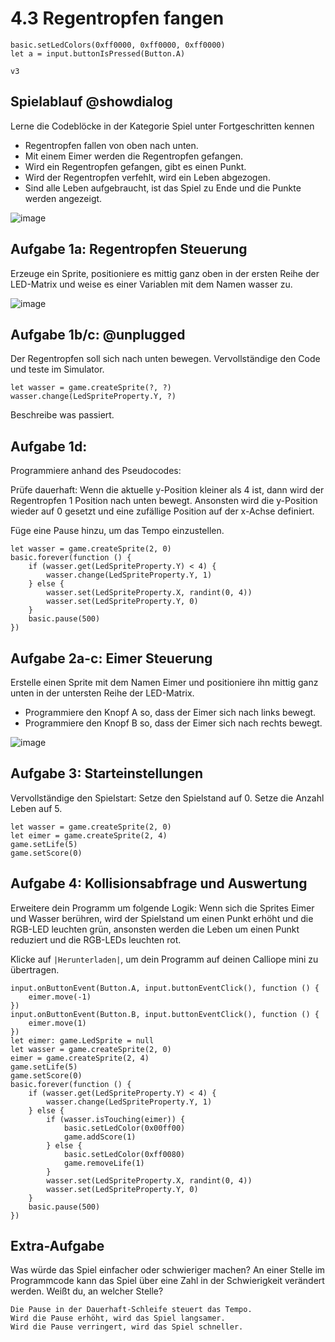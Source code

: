 # 4.3 Regentropfen fangen

```ghost
basic.setLedColors(0xff0000, 0xff0000, 0xff0000)
let a = input.buttonIsPressed(Button.A)
```


```package
v3
```

## Spielablauf  @showdialog
Lerne die Codeblöcke in der Kategorie Spiel unter Fortgeschritten kennen

- Regentropfen fallen von oben nach unten. 
- Mit einem Eimer werden die Regentropfen gefangen.
- Wird ein Regentropfen gefangen, gibt es einen Punkt.
- Wird der Regentropfen verfehlt, wird ein Leben abgezogen.
- Sind alle Leben aufgebraucht, ist das Spiel zu Ende und die Punkte werden angezeigt.

![image](../static/images/regentropfen.png)



## Aufgabe 1a: Regentropfen Steuerung

Erzeuge ein Sprite, positioniere es mittig ganz oben in der ersten Reihe der LED-Matrix und weise es einer Variablen mit dem Namen wasser zu.

![image](../static/images/regentropfen_2.png)

## Aufgabe 1b/c: @unplugged

<!-- Vervollständige den Code und teste im Simulator. -->
Der Regentropfen soll sich nach unten bewegen. Vervollständige den Code und teste im Simulator.

```blocks
let wasser = game.createSprite(?, ?)
wasser.change(LedSpriteProperty.Y, ?)
```

Beschreibe was passiert.

## Aufgabe 1d:

Programmiere anhand des Pseudocodes:

Prüfe dauerhaft:
Wenn die aktuelle y-Position kleiner als 4 ist,
dann wird der Regentropfen 1 Position nach
unten bewegt.
Ansonsten wird die y-Position wieder auf 0
gesetzt und eine zufällige Position auf der
x-Achse definiert.

Füge eine Pause hinzu, um das Tempo
einzustellen.

```blocks
let wasser = game.createSprite(2, 0)
basic.forever(function () {
    if (wasser.get(LedSpriteProperty.Y) < 4) {
        wasser.change(LedSpriteProperty.Y, 1)
    } else {
        wasser.set(LedSpriteProperty.X, randint(0, 4))
        wasser.set(LedSpriteProperty.Y, 0)
    }
    basic.pause(500)
})

```

## Aufgabe 2a-c: Eimer Steuerung
Erstelle einen Sprite mit dem Namen Eimer und positioniere ihn mittig ganz unten in der untersten Reihe der LED-Matrix.

- Programmiere den Knopf A so, dass der Eimer sich nach links bewegt.
- Programmiere den Knopf B so, dass der Eimer sich nach rechts bewegt.

![image](../static/images/eimer.png)

## Aufgabe 3: Starteinstellungen

Vervollständige den Spielstart:
Setze den Spielstand auf 0. 
Setze die Anzahl Leben auf 5.

```blocks
let wasser = game.createSprite(2, 0)
let eimer = game.createSprite(2, 4)
game.setLife(5)
game.setScore(0)
```

## Aufgabe 4: Kollisionsabfrage und Auswertung

Erweitere dein Programm um folgende Logik:
Wenn sich die Sprites Eimer und Wasser berühren, wird der Spielstand um einen Punkt erhöht und die RGB-LED leuchten grün, ansonsten werden die Leben um einen Punkt reduziert und die RGB-LEDs leuchten rot.

Klicke auf ``|Herunterladen|``, um dein Programm auf deinen Calliope mini zu übertragen.

```blocks
input.onButtonEvent(Button.A, input.buttonEventClick(), function () {
    eimer.move(-1)
})
input.onButtonEvent(Button.B, input.buttonEventClick(), function () {
    eimer.move(1)
})
let eimer: game.LedSprite = null
let wasser = game.createSprite(2, 0)
eimer = game.createSprite(2, 4)
game.setLife(5)
game.setScore(0)
basic.forever(function () {
    if (wasser.get(LedSpriteProperty.Y) < 4) {
        wasser.change(LedSpriteProperty.Y, 1)
    } else {
        if (wasser.isTouching(eimer)) {
            basic.setLedColor(0x00ff00)
            game.addScore(1)
        } else {
            basic.setLedColor(0xff0080)
            game.removeLife(1)
        }
        wasser.set(LedSpriteProperty.X, randint(0, 4))
        wasser.set(LedSpriteProperty.Y, 0)
    }
    basic.pause(500)
})

```

## Extra-Aufgabe

Was würde das Spiel einfacher oder schwieriger machen?
An einer Stelle im Programmcode kann das Spiel über eine Zahl
in der Schwierigkeit verändert werden. Weißt du, an welcher Stelle?

```
Die Pause in der Dauerhaft-Schleife steuert das Tempo.
Wird die Pause erhöht, wird das Spiel langsamer. 
Wird die Pause verringert, wird das Spiel schneller.
```





